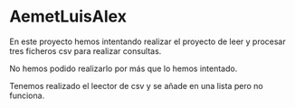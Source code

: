 # AemetLuisAlex
En este proyecto hemos intentando realizar el proyecto de leer y procesar 
tres ficheros csv para realizar consultas.

No hemos podido realizarlo por más que lo hemos intentado.

Tenemos realizado el leector de csv y se añade en una lista pero no funciona.